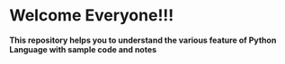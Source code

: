 # Welcome Everyone!!!


**This repository helps you to understand the various feature of Python Language with sample code and notes**

